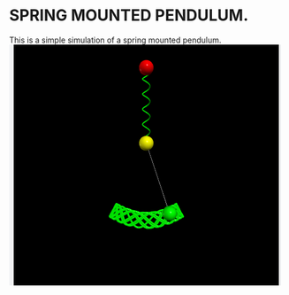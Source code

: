 # SPRING MOUNTED PENDULUM.
This is a simple simulation of a spring mounted pendulum.
![spring mounted pendulum](https://github.com/showmen78/spring-mounted-pendulum/blob/main/spring_pendulum.PNG?raw=true)
